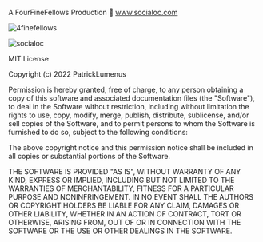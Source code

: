  A FourFineFellows Production 👑   www.socialoc.com
 
 ![4finefellows](https://user-images.githubusercontent.com/112205175/200152042-946435e8-0aaf-4465-b03b-544a1748b2ce.png)
 
 
 



![socialoc](https://user-images.githubusercontent.com/112205175/200152060-3c1a4622-5b72-4127-bb26-a5f9dae57d6e.png)


MIT License

Copyright (c) 2022 PatrickLumenus

Permission is hereby granted, free of charge, to any person obtaining a copy
of this software and associated documentation files (the "Software"), to deal
in the Software without restriction, including without limitation the rights
to use, copy, modify, merge, publish, distribute, sublicense, and/or sell
copies of the Software, and to permit persons to whom the Software is
furnished to do so, subject to the following conditions:

The above copyright notice and this permission notice shall be included in all
copies or substantial portions of the Software.

THE SOFTWARE IS PROVIDED "AS IS", WITHOUT WARRANTY OF ANY KIND, EXPRESS OR
IMPLIED, INCLUDING BUT NOT LIMITED TO THE WARRANTIES OF MERCHANTABILITY,
FITNESS FOR A PARTICULAR PURPOSE AND NONINFRINGEMENT. IN NO EVENT SHALL THE
AUTHORS OR COPYRIGHT HOLDERS BE LIABLE FOR ANY CLAIM, DAMAGES OR OTHER
LIABILITY, WHETHER IN AN ACTION OF CONTRACT, TORT OR OTHERWISE, ARISING FROM,
OUT OF OR IN CONNECTION WITH THE SOFTWARE OR THE USE OR OTHER DEALINGS IN THE
SOFTWARE.
